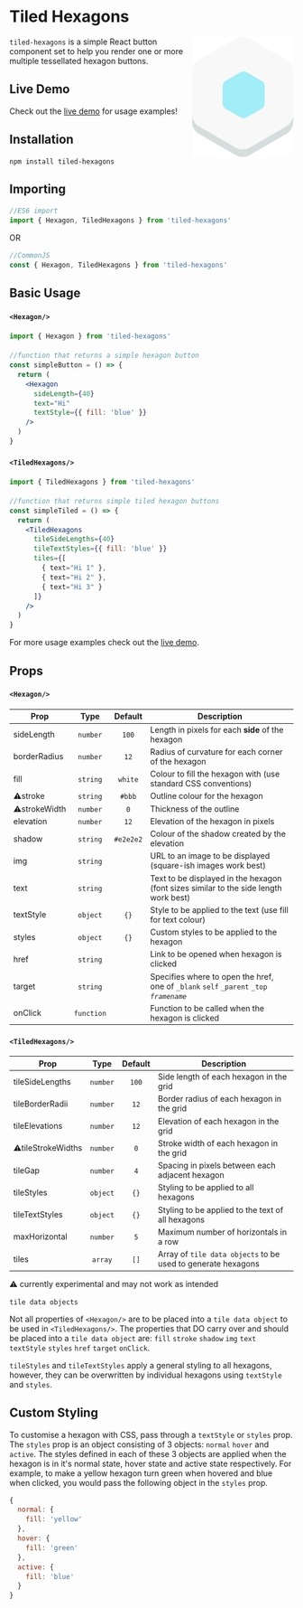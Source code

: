 # Tiled Hexagons

<img alt=" " src="./hex.svg" width="180" align="right" />

`tiled-hexagons` is a simple React button component set to help you render one or more multiple tessellated hexagon buttons. 

## Live Demo
Check out the [live demo](https://josephsurin.github.io/tiled-hexagons) for usage examples!

## Installation
```
npm install tiled-hexagons
```
## Importing
```js
//ES6 import
import { Hexagon, TiledHexagons } from 'tiled-hexagons'
```
OR
```js
//CommonJS
const { Hexagon, TiledHexagons } from 'tiled-hexagons'
```

## Basic Usage
#### `<Hexagon/>`
```jsx
import { Hexagon } from 'tiled-hexagons'

//function that returns a simple hexagon button
const simpleButton = () => {
  return (
    <Hexagon
      sideLength={40}
      text="Hi"
      textStyle={{ fill: 'blue' }}
    />
  )
}
```
#### `<TiledHexagons/>`
```jsx
import { TiledHexagons } from 'tiled-hexagons'

//function that returns simple tiled hexagon buttons
const simpleTiled = () => {
  return (
    <TiledHexagons
      tileSideLengths={40}
      tileTextStyles={{ fill: 'blue' }}
      tiles={[
        { text="Hi 1" },
        { text="Hi 2" },
        { text="Hi 3" }
      ]}
    />
  )
}
```
For more usage examples check out the [live demo](https://josephsurin.github.io/tiled-hexagons).

## Props
#### `<Hexagon/>`
| Prop | Type | Default | Description |
| --- | :---: | :---: | --- |
| sideLength | `number` | `100` | Length in pixels for each **side** of the hexagon |
| borderRadius | `number` | `12` | Radius of curvature for each corner of the hexagon |
| fill | `string` | `white` | Colour to fill the hexagon with (use standard CSS conventions) |
| ⚠️stroke | `string` | `#bbb` | Outline colour for the hexagon |
| ⚠️strokeWidth | `number` | `0` | Thickness of the outline |
| elevation | `number` | `12` | Elevation of the hexagon in pixels |
| shadow | `string` | `#e2e2e2` | Colour of the shadow created by the elevation |
| img | `string` | ` ` | URL to an image to be displayed (square-ish images work best) |
| text | `string` | ` ` | Text to be displayed in the hexagon (font sizes similar to the side length work best) |
| textStyle | `object` | `{}` | Style to be applied to the text (use fill for text colour) |
| styles | `object` | `{}` | Custom styles to be applied to the hexagon |
| href | `string` | ` ` | Link to be opened when hexagon is clicked |
| target | `string` | ` ` | Specifies where to open the href, one of `_blank` `self` `_parent` `_top` _`framename`_ |
| onClick | `function` | ` ` | Function to be called when the hexagon is clicked |


#### `<TiledHexagons/>`
| Prop | Type | Default | Description |
| --- | :---: | :---: | --- |
| tileSideLengths | `number` | `100` | Side length of each hexagon in the grid |
| tileBorderRadii | `number` | `12` | Border radius of each hexagon in the grid |
| tileElevations | `number` | `12` | Elevation of each hexagon in the grid |
| ⚠️tileStrokeWidths | `number` | `0` | Stroke width of each hexagon in the grid |
| tileGap | `number` | `4` | Spacing in pixels between each adjacent hexagon |
| tileStyles | `object` | `{}` | Styling to be applied to all hexagons |
| tileTextStyles | `object` | `{}` | Styling to be applied to the text of all hexagons |
| maxHorizontal | `number` | `5` | Maximum number of horizontals in a row |
| tiles | `array` | `[]` | Array of `tile data objects` to be used to generate hexagons |

⚠️ currently experimental and may not work as intended


`tile data objects`

Not all properties of `<Hexagon/>` are to be placed into a `tile data object` to be used in `<TiledHexagons/>`. The properties that DO carry over and should be placed into a `tile data object` are: `fill` `stroke` `shadow` `img` `text` `textStyle` `styles` `href` `target` `onClick`.

`tileStyles` and `tileTextStyles` apply a general styling to all hexagons, however, they can be overwritten by individual hexagons using `textStyle` and `styles`.

## Custom Styling
To customise a hexagon with CSS, pass through a `textStyle` or `styles` prop.
The `styles` prop is an object consisting of 3 objects: `normal` `hover` and `active`. The styles defined in each of these 3 objects are applied when the hexagon is in it's normal state, hover state and active state respectively.
For example, to make a yellow hexagon turn green when hovered and blue when clicked, you would pass the following object in the `styles` prop.
```js
{
  normal: {
    fill: 'yellow'
  },
  hover: {
    fill: 'green'
  },
  active: {
    fill: 'blue'
  }
}
```
